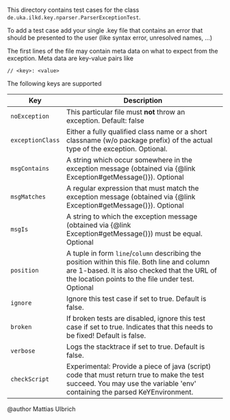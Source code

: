 
This directory contains test cases for the class 
`de.uka.ilkd.key.nparser.ParserExceptionTest`.

To add a test case add your single .key file that contains an error
that should be presented to the user (like syntax error, unresolved
names, ...)

The first lines of the file may contain meta data on what to
expect from the exception. Meta data are key-value pairs like

    // <key>: <value>

The following keys are supported

| Key              | Description |
| ---              | --- |
| `noException`    | This particular file must **not** throw an exception. Default: false |
| `exceptionClass` | Either a fully qualified class name or a short classname (w/o package prefix) of the actual type of the exception. Optional. |
| `msgContains`    | A string which occur somewhere in the exception message (obtained via {@link Exception#getMessage()}). Optional |
| `msgMatches`     | A regular expression that must match the exception message (obtained via {@link Exception#getMessage()}). Optional |
| `msgIs`          | A string to which the exception message (obtained via {@link Exception#getMessage()}) must be equal. Optional |
| `position`       | A tuple in form `line`/`column` describing the position within this file. Both line and column are 1-based. It is also checked that the URL of the location points to the file under test. Optional |
| `ignore`         | Ignore this test case if set to true. Default is false. |
| `broken`         | If broken tests are disabled, ignore this test case if set to true. Indicates that this needs to be fixed! Default is false. |
| `verbose`        | Logs the stacktrace if set to true. Default is false. |
| `checkScript`    | Experimental: Provide a piece of java (script) code that must return true to make the test succeed. You may use the variable 'env' containing the parsed KeYEnvironment. |
\@author Mattias Ulbrich

